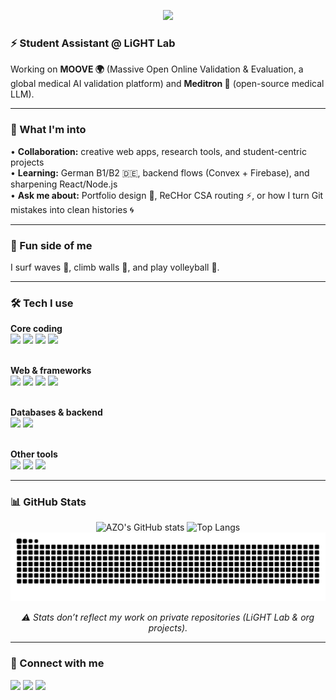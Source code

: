 <p align="center">
  <img src="https://capsule-render.vercel.app/api?text=Hey%2C%20I'm%20Omar%20(AZO)!%20👋&animation=fadeIn&type=waving&color=0:000000,100:d72638&height=100&fontColor=ffffff"/>
</p>

<h3>⚡ Student Assistant @ LiGHT Lab</h3>

<p>
  Working on <b>MOOVE 🌍</b> (Massive Open Online Validation & Evaluation, a global medical AI validation platform)  
  and <b>Meditron 🧠</b> (open-source medical LLM).  
</p>

---

<h3>🔭 What I'm into</h3>

<p>
  • <b>Collaboration:</b> creative web apps, research tools, and student-centric projects <br>
  • <b>Learning:</b> German B1/B2 🇩🇪, backend flows (Convex + Firebase), and sharpening React/Node.js <br>
  • <b>Ask me about:</b> Portfolio design 🎨, ReCHor CSA routing ⚡, or how I turn Git mistakes into clean histories 🌀  
</p>

---

<h3>🌊 Fun side of me</h3>

<p>
  I surf waves 🌊, climb walls 🧗, and play volleyball 🏐.  
</p>

---

<h3>🛠️ Tech I use</h3>

<p>
  <b>Core coding</b><br>
  <img src="https://img.shields.io/badge/Java-ED8B00?logo=java&logoColor=white"/>
  <img src="https://img.shields.io/badge/Python-3776AB?logo=python&logoColor=white"/>
  <img src="https://img.shields.io/badge/TypeScript-007ACC?logo=typescript&logoColor=white"/>
  <img src="https://img.shields.io/badge/JavaScript-F7DF1E?logo=javascript&logoColor=black"/>
  <br><br>

  <b>Web & frameworks</b><br>
  <img src="https://img.shields.io/badge/React-20232A?logo=react&logoColor=61DAFB"/>
  <img src="https://img.shields.io/badge/Node.js-339933?logo=node.js&logoColor=white"/>
  <img src="https://img.shields.io/badge/HTML5-E34F26?logo=html5&logoColor=white"/>
  <img src="https://img.shields.io/badge/CSS3-1572B6?logo=css3&logoColor=white"/>
  <br><br>

  <b>Databases & backend</b><br>
  <img src="https://img.shields.io/badge/Firebase-FFCA28?logo=firebase&logoColor=black"/>
  <img src="https://img.shields.io/badge/Convex-000000?logo=convex&logoColor=white"/>
  <br><br>

  <b>Other tools</b><br>
  <img src="https://img.shields.io/badge/Git-F05032?logo=git&logoColor=white"/>
  <img src="https://img.shields.io/badge/Linux-FCC624?logo=linux&logoColor=black"/>
  <img src="https://img.shields.io/badge/VSCode-007ACC?logo=visual-studio-code&logoColor=white"/>
</p>

---

<h3>📊 GitHub Stats</h3>

<p align="center">
  <img src="https://github-readme-stats.vercel.app/api?username=AZOGOAT&show_icons=true&count_private=true&theme=radical" alt="AZO's GitHub stats" height="160"/>
  <img src="https://github-readme-stats.vercel.app/api/top-langs/?username=AZOGOAT&layout=compact&theme=radical&count_private=true" alt="Top Langs" height="160"/>
  <picture>
  <source media="(prefers-color-scheme: dark)" srcset="https://raw.githubusercontent.com/AZOGOAT/AZOGOAT/output/github-contribution-grid-snake-dark.svg" />
  <source media="(prefers-color-scheme: light)" srcset="https://raw.githubusercontent.com/AZOGOAT/AZOGOAT/output/github-contribution-grid-snake.svg" />
  <img alt="Github contribution grid snake" src="https://raw.githubusercontent.com/AZOGOAT/AZOGOAT/output/github-contribution-grid-snake.svg" />
</picture>
</p>

<p align="center"><i>⚠️ Stats don’t reflect my work on private repositories (LiGHT Lab & org projects).</i></p>

---

<h3>🔗 Connect with me</h3>

<p>
  <a href="https://azogoat.github.io/Portfolio"><img src="https://img.shields.io/badge/Portfolio-000?style=for-the-badge&logo=vercel&logoColor=white"/></a>
  <a href="https://www.linkedin.com/in/omar-ziyad-azgaoui/"><img src="https://img.shields.io/badge/LinkedIn-0077B5?style=for-the-badge&logo=linkedin&logoColor=white"/></a>
  <a href="https://github.com/AZOGOAT"><img src="https://img.shields.io/badge/GitHub-100000?style=for-the-badge&logo=github&logoColor=white"/></a>
</p>
